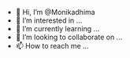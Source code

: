 - 👋 Hi, I’m @Monikadhima
- 👀 I’m interested in ...
- 🌱 I’m currently learning ...
- 💞️ I’m looking to collaborate on ...
- 📫 How to reach me ...

<!---
Monikadhima/Monikadhima is a ✨ special ✨ repository because its `README.md` (this file) appears on your GitHub profile.
You can click the Preview link to take a look at your changes.
--->

